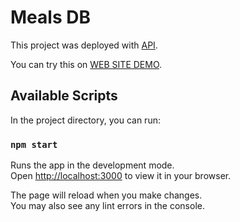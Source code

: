 # Meals DB

This project was deployed with [API](https://www.themealdb.com/api.php).

You can try this on  [WEB SITE DEMO](https://anykeyguru.github.io/react-meals-db/).

## Available Scripts

In the project directory, you can run:

### `npm start`

Runs the app in the development mode.\
Open [http://localhost:3000](http://localhost:3000) to view it in your browser.

The page will reload when you make changes.\
You may also see any lint errors in the console.
